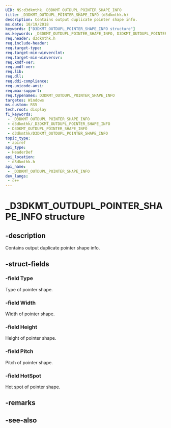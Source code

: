 ```yaml
---
UID: NS:d3dkmthk._D3DKMT_OUTDUPL_POINTER_SHAPE_INFO
title: _D3DKMT_OUTDUPL_POINTER_SHAPE_INFO (d3dkmthk.h)
description: Contains output duplicate pointer shape info.
ms.date: 10/19/2018
keywords: ["D3DKMT_OUTDUPL_POINTER_SHAPE_INFO structure"]
ms.keywords: _D3DKMT_OUTDUPL_POINTER_SHAPE_INFO, D3DKMT_OUTDUPL_POINTER_SHAPE_INFO,
req.header: d3dkmthk.h
req.include-header: 
req.target-type: 
req.target-min-winverclnt: 
req.target-min-winversvr: 
req.kmdf-ver: 
req.umdf-ver: 
req.lib: 
req.dll: 
req.ddi-compliance: 
req.unicode-ansi: 
req.max-support: 
req.typenames: D3DKMT_OUTDUPL_POINTER_SHAPE_INFO
targetos: Windows
ms.custom: RS5
tech.root: display
f1_keywords:
 - _D3DKMT_OUTDUPL_POINTER_SHAPE_INFO
 - d3dkmthk/_D3DKMT_OUTDUPL_POINTER_SHAPE_INFO
 - D3DKMT_OUTDUPL_POINTER_SHAPE_INFO
 - d3dkmthk/D3DKMT_OUTDUPL_POINTER_SHAPE_INFO
topic_type:
 - apiref
api_type:
 - HeaderDef
api_location:
 - d3dkmthk.h
api_name:
 - _D3DKMT_OUTDUPL_POINTER_SHAPE_INFO
dev_langs:
 - c++
---
```


# _D3DKMT_OUTDUPL_POINTER_SHAPE_INFO structure


## -description

Contains output duplicate pointer shape info.

## -struct-fields

### -field Type

Type of pointer shape.

### -field Width

Width of pointer shape.

### -field Height

Height of pointer shape.

### -field Pitch

Pitch of pointer shape.

### -field HotSpot

Hot spot of pointer shape.

## -remarks

## -see-also

